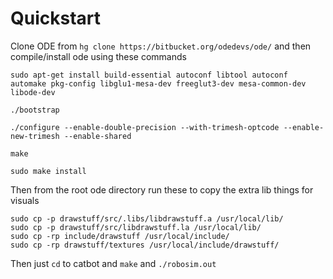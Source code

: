 # Quickstart

Clone ODE from `hg clone https://bitbucket.org/odedevs/ode/` and then compile/install ode using these commands

    sudo apt-get install build-essential autoconf libtool autoconf automake pkg-config libglu1-mesa-dev freeglut3-dev mesa-common-dev libode-dev

    ./bootstrap

    ./configure --enable-double-precision --with-trimesh-optcode --enable-new-trimesh --enable-shared

    make

    sudo make install

Then from the root ode directory run these to copy the extra lib things for visuals

    sudo cp -p drawstuff/src/.libs/libdrawstuff.a /usr/local/lib/
    sudo cp -p drawstuff/src/libdrawstuff.la /usr/local/lib/
    sudo cp -rp include/drawstuff /usr/local/include/
    sudo cp -rp drawstuff/textures /usr/local/include/drawstuff/

Then just `cd` to catbot and `make` and `./robosim.out`
